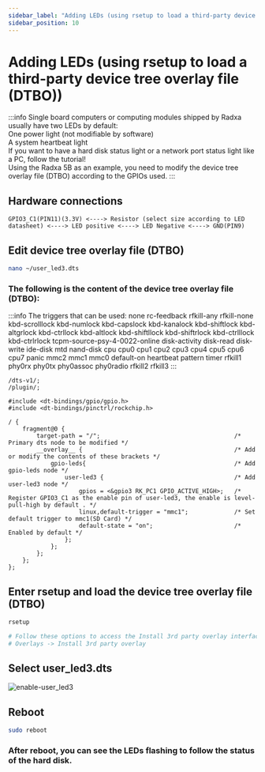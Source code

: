 ```yaml
---
sidebar_label: "Adding LEDs (using rsetup to load a third-party device tree overlay file (DTBO))"
sidebar_position: 10
---
```


# Adding LEDs (using rsetup to load a third-party device tree overlay file (DTBO))

:::info
Single board computers or computing modules shipped by Radxa usually have two LEDs by default:  
One power light (not modifiable by software)  
A system heartbeat light  
If you want to have a hard disk status light or a network port status light like a PC, follow the tutorial!  
Using the Radxa 5B as an example, you need to modify the device tree overlay file (DTBO) according to the GPIOs used.
:::

## Hardware connections

```
GPIO3_C1(PIN11)(3.3V) <----> Resistor (select size according to LED datasheet) <----> LED positive <----> LED Negative <----> GND(PIN9)
```

## Edit device tree overlay file (DTBO)

```bash
nano ~/user_led3.dts
```

### The following is the content of the device tree overlay file (DTBO):

:::info
The triggers that can be used: none rc-feedback rfkill-any rfkill-none kbd-scrolllock kbd-numlock kbd-capslock kbd-kanalock kbd-shiftlock kbd-altgrlock kbd-ctrllock kbd-altlock kbd-shiftllock kbd-shiftrlock kbd-ctrlllock kbd-ctrlrlock tcpm-source-psy-4-0022-online disk-activity disk-read disk-write ide-disk mtd nand-disk cpu cpu0 cpu1 cpu2 cpu3 cpu4 cpu5 cpu6 cpu7 panic mmc2 mmc1 mmc0 default-on heartbeat pattern timer rfkill1 phy0rx phy0tx phy0assoc phy0radio rfkill2 rfkill3
:::

```
/dts-v1/;
/plugin/;

#include <dt-bindings/gpio/gpio.h>
#include <dt-bindings/pinctrl/rockchip.h>

/ {
    fragment@0 {
        target-path = "/";                                      /* Primary dts node to be modified */
        __overlay__ {                                           /* Add or modify the contents of these brackets */
            gpio-leds{                                          /* Add gpio-leds node */
                user-led3 {                                     /* Add user-led3 node */
                    gpios = <&gpio3 RK_PC1 GPIO_ACTIVE_HIGH>;   /* Register GPIO3_C1 as the enable pin of user-led3, the enable is level-pull-high by default . */
                    linux,default-trigger = "mmc1";             /* Set default trigger to mmc1(SD Card) */
                    default-state = "on";                       /* Enabled by default */
                };
            };
        };
    };
};
```

## Enter rsetup and load the device tree overlay file (DTBO)

```bash
rsetup

# Follow these options to access the Install 3rd party overlay interface
# Overlays -> Install 3rd party overlay
```

## Select user_led3.dts

![enable-user_led3](/img/general-tutorial/enable-user-led3.webp)

## Reboot

```bash
sudo reboot
```

### After reboot, you can see the LEDs flashing to follow the status of the hard disk.
